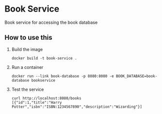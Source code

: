 # Book Service

Book service for accessing the book database

## How to use this


1. Build the image

   ```
   docker build -t book-service .
   ```

2. Run a container

   ```
   docker run --link book-database -p 8080:8080 -e BOOK_DATABASE=book-database bookservice
   ```

3. Test the service

   ```
   curl http://localhost:8080/books
   [{"id":1,"title":"Harry Potter","isbn":"ISBN:1234567890","description":"Wizarding"}]
   ```
